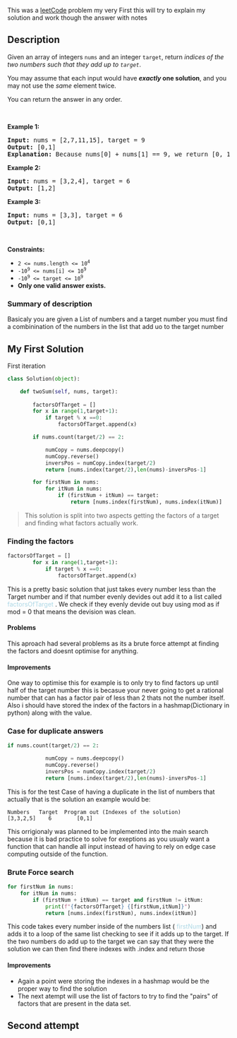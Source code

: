 This was a [leetCode](https://leetcode.com/problems/two-sum/description/) problem my very First this will try to explain my solution and work though the answer with notes

## Description
<div class="_1l1MA" data-track-load="qd_description_content"><p>Given an array of integers <code>nums</code>&nbsp;and an integer <code>target</code>, return <em>indices of the two numbers such that they add up to <code>target</code></em>.</p>

<p>You may assume that each input would have <strong><em>exactly</em> one solution</strong>, and you may not use the <em>same</em> element twice.</p>

<p>You can return the answer in any order.</p>

<p>&nbsp;</p>
<p><strong class="example">Example 1:</strong></p>

<pre><strong>Input:</strong> nums = [2,7,11,15], target = 9
<strong>Output:</strong> [0,1]
<strong>Explanation:</strong> Because nums[0] + nums[1] == 9, we return [0, 1].
</pre>

<p><strong class="example">Example 2:</strong></p>

<pre><strong>Input:</strong> nums = [3,2,4], target = 6
<strong>Output:</strong> [1,2]
</pre>

<p><strong class="example">Example 3:</strong></p>

<pre><strong>Input:</strong> nums = [3,3], target = 6
<strong>Output:</strong> [0,1]
</pre>

<p>&nbsp;</p>
<p><strong>Constraints:</strong></p>

<ul>
	<li><code>2 &lt;= nums.length &lt;= 10<sup>4</sup></code></li>
	<li><code>-10<sup>9</sup> &lt;= nums[i] &lt;= 10<sup>9</sup></code></li>
	<li><code>-10<sup>9</sup> &lt;= target &lt;= 10<sup>9</sup></code></li>
	<li><strong>Only one valid answer exists.</strong></li>
</ul>

</div>

### Summary of description
Basicaly you are given a List of numbers and a target number you must find a combinination of the numbers in the list that add uo to the target number

## My First Solution 

First iteration

``` python
class Solution(object):

    def twoSum(self, nums, target):
    
        factorsOfTarget = []
        for x in range(1,target+1):
            if target % x ==0:
                factorsOfTarget.append(x)

        if nums.count(target/2) == 2:

            numCopy = nums.deepcopy()
            numCopy.reverse()
            inversPos = numCopy.index(target/2)
            return [nums.index(target/2),len(nums)-inversPos-1]

        for firstNum in nums:
            for itNum in nums:
                if (firstNum + itNum) == target:
                    return [nums.index(firstNum), nums.index(itNum)]
``` 
>This solution is split into two aspects getting the factors of a target and finding what factors actually work. 

### Finding the factors 
```python
factorsOfTarget = []
        for x in range(1,target+1):
            if target % x ==0:
                factorsOfTarget.append(x)
```

This is a pretty basic solution that just takes every number less than the Target number and if that number evenly devides out add it to a list called <span style="color:lightBlue">  
factorsOfTarget
</span>. We check if they evenly devide out buy using mod as if mod = 0 that means the devision was clean.  

#### Problems
This aproach had several problems as its a brute force attempt at finding the factors and doesnt optimise for anything.

#### Improvements
One way to optimise this for example is to only try to find factors up until half of the target number this is becasue your never going to get a rational number that can has a factor pair of less than 2 thats not the number itself.  Also i should have stored the index of the factors in a hashmap(Dictionary in python) along with the value.

### Case for duplicate answers 
```python 
if nums.count(target/2) == 2:

            numCopy = nums.deepcopy()
            numCopy.reverse()
            inversPos = numCopy.index(target/2)
            return [nums.index(target/2),len(nums)-inversPos-1]
```

This is for the test Case of having a duplicate in the list of numbers that actually  that is the solution an example would be:
```
Numbers   Target  Program out (Indexes of the solution)
[3,3,2,5]    6        [0,1] 
```

This orrigionaly was planned to be implemented into the main search because it is bad practice to solve for exeptions as you usualy want a function that can handle all input instead of having to rely on edge case computing outside of the function.

### Brute Force search
```python
for firstNum in nums:
	for itNum in nums:
        if (firstNum + itNum) == target and firstNum != itNum:
            print(f"{factorsOfTarget} {[firstNum,itNum]}")
            return [nums.index(firstNum), nums.index(itNum)]
```

This code takes every number inside of the numbers list (<span style="color:lightBlue"> firstNum</span>) and adds it to a loop of the same list checking to see if it adds up to the target. If the two numbers do add up to the target we can say that they were the solution we can then find there indexes with .index and return those

#### Improvements 
* Again a point were storing the indexes in a hashmap would be the proper way to find the solution
* The next atempt will use the list of factors to try to find the "pairs" of factors that are present in the data set.

## Second attempt

